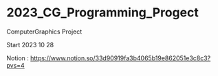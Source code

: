 # 2023_CG_Programming_Progect
ComputerGraphics Project

Start 2023 10 28 


Notion : https://www.notion.so/33d90919fa3b4065b19e862051e3c8c3?pvs=4